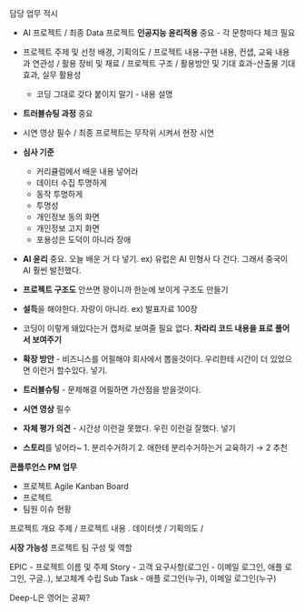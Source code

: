 담당 업무 적시


- AI 프로젝트 / 최종 Data 프로젝트
  **인공지능 윤리적용** 중요 - 각 문항마다 체크 필요

- 프로젝트 주제 및 선정 배경, 기획의도 / 프로젝트 내용-구현 내용, 컨샙, 교육 내용과 연관성 / 활용 장비 및 재료 / 프로젝트 구조 / 활용방안 및 기대 효과-산출물 기대효과, 실무 활용성
  - 코딩 그대로 갖다 붙이지 말기 - 내용 설명

- **트러블슈팅 과정** 중요
- 시연 영상 필수 / 최종 프로젝트는 무작위 시켜서 현장 시연


- **심사 기준**
    - 커리큘럼에서 배운 내용 넣어라
    - 데이터 수집 투명하게
    - 동작 투명하게
    - 투명성
    - 개인정보 동의 화면
    - 개인정보 고지 화면
    - 포용성은 도덕이 아니라 장애
- **AI 윤리** 중요. 오늘 배운 거 다 넣기. ex) 유럽은 AI 민형사 다 건다. 그래서 중국이 AI 훨씬 발전했다.
- **프로젝트 구조도** 안쓰면 꽝이니까 한눈에 보이게 구조도 만들기
- **설득**을 해야한다. 자랑이 아니라. ex) 발표자료 100장
- 코딩이 이렇게 돼있다는거 캡처로 보여줄 필요 없다. **차라리 코드 내용을 표로 풀어서 보여주기**
- **확장 방안** - 비즈니스를 어필해야 회사에서 뽑을것이다. 우리한테 시간이 더 있었으면 이런거 할수있다. 넣기.
- **트러블슈팅** - 문제해결 어필하면 가산점을 받을것이다.
- **시연 영상** 필수
- **자체 평가 의견** - 시간상 이런걸 못했다. 우린 이런걸 잘했다. 넣기
- **스토리**를 넣어라~ 1. 분리수거하기 2. 애한테 분리수거하는거 교육하기 → 2 추천


**콘플루언스 PM 업무**
- 프로젝트 Agile Kanban Board
- 프로젝트 
- 팀원 이슈 현황

프로젝트 개요
주제 / 프로젝트 내용 . 데이터셋 / 기획의도 / 

**시장 가능성**
프로젝트 팀 구성 및 역할


EPIC - 프로젝트 이름 및 주제
Story - 고객 요구사항(로그인 - 이메일 로그인, 애플 로그인, 구글..), 보고체계 수립
Sub Task - 애플 로그인(누구), 이메일 로그인(누구)


Deep-L은 영어는 공짜?